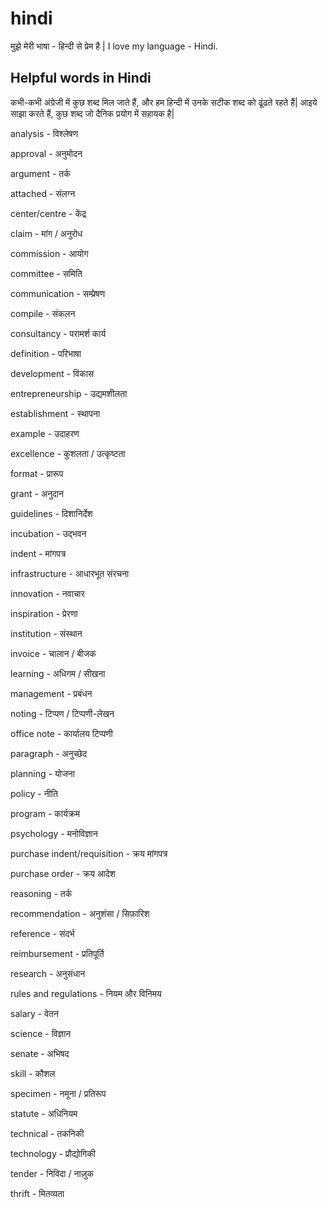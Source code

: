 # hindi
मुझे मेरी भाषा - हिन्दी से प्रेम है | I love my language - Hindi. 


## Helpful words in Hindi   

कभी-कभी अंग्रेजी में कुछ शब्द मिल जाते हैं, और हम हिन्दी में उनके सटीक शब्द को ढूंढते रहते हैं| आइये साझा करते हैं, कुछ शब्द जो दैनिक प्रयोग में सहायक है|  

analysis - विश्लेषण 

approval - अनुमोदन 

argument - तर्क 

attached - संलग्न 

center/centre - केंद्र 

claim - मांग / अनुरोध 

commission - आयोग 

committee - समिति 

communication - सम्प्रेषण 

compile - संकलन 

consultancy - परामर्श कार्य  

definition - परिभाषा 

development - विकास 

entrepreneurship - उद्यमशीलता 

establishment - स्थापना   

example - उदाहरण 

excellence - कुशलता / उत्कृष्टता 

format - प्रारूप 

grant - अनुदान 

guidelines - दिशानिर्देश 

incubation - उद्भवन 

indent - मांगपत्र 

infrastructure - आधारभूत संरचना 

innovation - नवाचार   

inspiration - प्रेरणा 

institution - संस्थान   

invoice - चालान / बीजक 

learning - अधिगम / सीखना 

management - प्रबंधन 

noting - टिप्पण / टिप्पणी-लेखन 

office note - कार्यालय टिप्पणी 

paragraph - अनुच्छेद 

planning - योजना 

policy - नीति 

program - कार्यक्रम 

psychology - मनोविज्ञान 

purchase indent/requisition - क्रय मांगपत्र

purchase order - क्रय आदेश 

reasoning - तर्क 

recommendation - अनुशंसा / सिफ़ारिश 

reference - संदर्भ 

reimbursement - प्रतिपूर्ति 

research - अनुसंधान 

rules and regulations - नियम और विनिमय 

salary - वेतन 

science - विज्ञान 

senate - अभिषद 

skill - कौशल 

specimen - नमूना / प्रतिरूप 

statute - अधिनियम 

technical - तकनिकी 

technology - प्रौद्योगिकी 

tender - निविदा / नाज़ुक 

thrift - मितव्यता 
